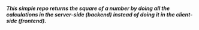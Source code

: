 ##### This simple repo returns the square of a number by doing all the calculations in the server-side (backend) instead of doing it in the client-side (frontend). #####
